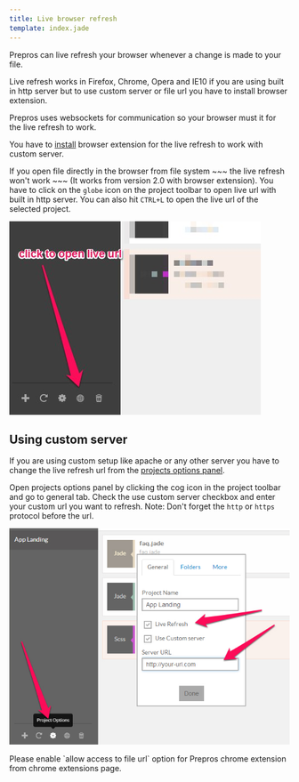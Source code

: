 ```yaml
---
title: Live browser refresh
template: index.jade
---
```


Prepros can live refresh your browser whenever a change is made to your file.

Live refresh works in Firefox, Chrome, Opera and IE10 if you are using built in http server but to use custom server or file url you have to install browser extension.

Prepros uses websockets for communication so your browser must it for the live refresh to work.

You have to [install](installing.html) browser extension for the live refresh to work with custom server.

If you open file directly in the browser from file system ~~~ the live refresh won't work ~~~ (It works from version 2.0 with browser extension). You have to click on the `globe` icon on the project toolbar to open live url with built in http server. You can also hit `CTRL+L` to open the live url of the selected project.

![Click to open Live url](img/live-refresh/open-live-url.jpg)


## Using custom server

If you are using custom setup like apache or any other server you have to change the live refresh url from the [projects options panel](projects.html).

Open projects options panel by clicking the cog icon in the project toolbar and go to general tab. Check the use custom server checkbox and enter your custom url you want to refresh. Note: Don't forget the `http` or `https` protocol before the url.

![Custom Server](img/live-refresh/custom-server.jpg)

<div class="alert alert-info">Please enable `allow access to file url` option for Prepros chrome extension from chrome extensions page.</div>